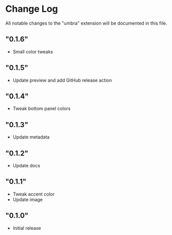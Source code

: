 # Change Log

All notable changes to the "umbra" extension will be documented in this file.

## "0.1.6"

- Small color tweaks

## "0.1.5"

- Update preview and add GitHub release action

## "0.1.4"

- Tweak bottom panel colors

## "0.1.3"

- Update metadata

## "0.1.2"

- Update docs

## "0.1.1"

- Tweak accent color
- Update image

## "0.1.0"

- Initial release

